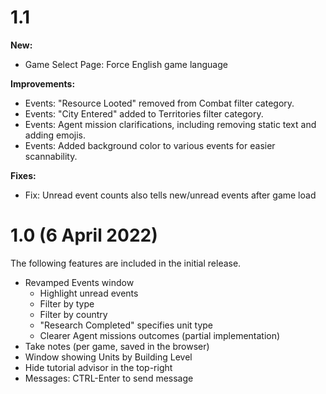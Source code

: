 # 1.1

**New:**

- Game Select Page: Force English game language


**Improvements:**

- Events: "Resource Looted" removed from Combat filter category.
- Events: "City Entered" added to Territories filter category.
- Events: Agent mission clarifications, including removing static text and adding emojis.
- Events: Added background color to various events for easier scannability.


**Fixes:**

- Fix: Unread event counts also tells new/unread events after game load


# 1.0 (6 April 2022)

The following features are included in the initial release.

- Revamped Events window
  - Highlight unread events
  - Filter by type
  - Filter by country
  - "Research Completed" specifies unit type
  - Clearer Agent missions outcomes (partial implementation)
- Take notes (per game, saved in the browser)
- Window showing Units by Building Level
- Hide tutorial advisor in the top-right
- Messages: CTRL-Enter to send message
